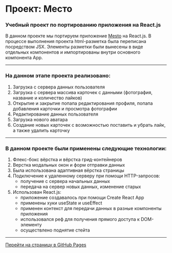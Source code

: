 # Проект: Место

### Учебный проект по портированию приложения на React.js

В данном проекте мы портируем приложение [Mesto](https://github.com/glen120/mesto) на React.js. 
В процессе выполнения проекта html-разметка была переписана посредством JSX. Элементы разметки были вынесены в виде 
отдельных компонентов и импортированы внутри основного компонента App.
___
### На данном этапе проекта реализовано:
1. Загрузка с сервера данных пользователя
2. Загрузка с сервера массива карточек с данными (фотография, название и количество лайков)
3. Открытие и закрытие попапа редактирования профиля, попапа добавления карточки и просмотра фотографии
4. Редактирование данных пользователя
5. Загрузка нового аватара
6. Создание новых карточек с возможностью поставить и убрать лайк, а также удалить карточку
___
### В данном проекте были применены следующие технологии:
1. Флекс-бокс вёрстка и вёрстка грид-контейнеров
2. Верстка модальных окон и форм отправки данных
3. Была использована адаптивная вёрстка страницы
4. Подключение к удаленному серверу при помощи HTTP-запросов:
    * получение с сервера начальных данных
    * передача на сервер новых данных, изменение старых
5. Использован React.js:
    * приложение создавалось при помощи Create React App
    * применены хуки useState и useEffect
    * применен контекст для передачи данных в разные компоненты приложения
    * использовался реф для получения прямого доступа к DOM-элементу
    * осуществлено поднятие стейта
___
[Перейти на страницу в GitHub Pages](https://glen120.github.io/mesto-react/)
